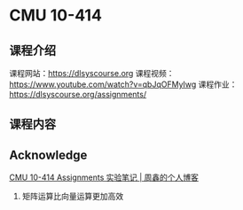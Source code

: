 # CMU 10-414


## 课程介绍


课程网站：https://dlsyscourse.org
课程视频：https://www.youtube.com/watch?v=qbJqOFMyIwg
课程作业：https://dlsyscourse.org/assignments/



## 课程内容


## Acknowledge

[CMU 10-414 Assignments 实验笔记 | 周鑫的个人博客](https://www.zhouxin.space/notes/notes-on-cmu-10-414-assignments/#hw4_extra)


1. 矩阵运算比向量运算更加高效